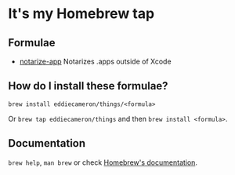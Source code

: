# It's my Homebrew tap

## Formulae
- [notarize-app](https://github.com/EddieCameron/notarize-app)
Notarizes .apps outside of Xcode

## How do I install these formulae?
`brew install eddiecameron/things/<formula>`

Or `brew tap eddiecameron/things` and then `brew install <formula>`.

## Documentation
`brew help`, `man brew` or check [Homebrew's documentation](https://docs.brew.sh).

